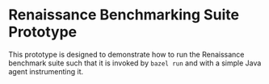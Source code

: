 # Renaissance Benchmarking Suite Prototype

This prototype is designed to demonstrate how to run the Renaissance benchmark
suite such that it is invoked by `bazel run` and with a simple Java agent
instrumenting it.
